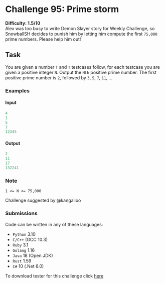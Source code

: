 # Challenge 95: Prime storm

**Difficulty: 1.5/10**  
Alex was too busy to write Demon Slayer story for Weekly Challenge, so SnowballSH decides to punish him by letting him compute the first `75,000` prime numbers. Please help him out!

## Task

You are given a number `T` and `T` testcases follow, for each testcase you are given a positive integer `N`. Output the `Nth` positive prime number. The first positive prime number is `2`, followed by `3`, `5`, `7`, `11`, ...

### Examples

#### Input

```rs
4
1
5
7
12345
```

#### Output

```rs
2
11
17
132241
```

### Note

`1 <= N <= 75,000`

Challenge suggested by @kangalioo

### Submissions

Code can be written in any of these languages:

- `Python` 3.10
- `C/C++` (GCC 10.3)
- `Ruby` 3.1
- `Golang` 1.16
- `Java` 18 (Open JDK)
- `Rust` 1.59
- `C#` 10 (.Net 6.0)

To download tester for this challenge click [here](https://downgit.github.io/#/home?url=https://github.com/Pomroka/TWT_Challenges_Tester/tree/main/PreviouseChallenges/Challenge_95)
